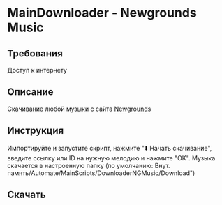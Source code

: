# MainDownloader - Newgrounds Music
## Требования
Доступ к интернету
## Описание
Скачивание любой музыки с сайта [Newgrounds](https://www.newgrounds.com/audio)
## Инструкция
Импортируйте и запустите скрипт, нажмите "⬇️ Начать скачивание", введите ссылку или ID на нужную мелодию и нажмите "OK". Музыка скачается в настроенную папку (по умолчанию: Внут. память/Automate/MainScripts/DownloaderNGMusic/Download")
## Скачать
